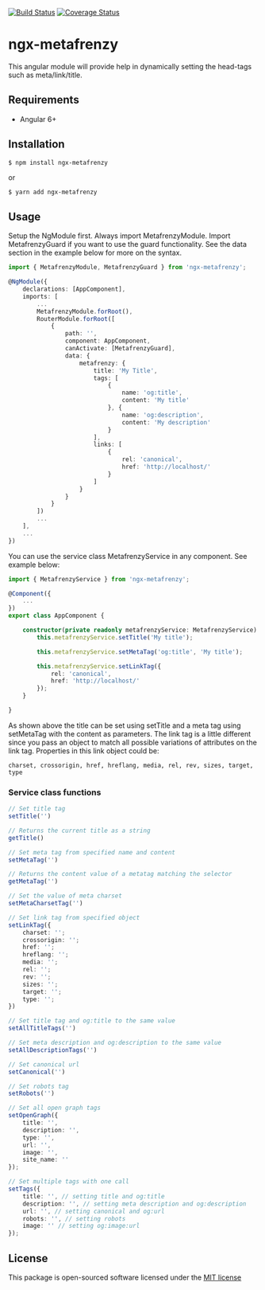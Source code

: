 [![Build Status](https://secure.travis-ci.org/jenbuzz/ngx-metafrenzy.png?branch=master)](http://travis-ci.org/jenbuzz/ngx-metafrenzy)
[![Coverage Status](https://coveralls.io/repos/github/jenbuzz/ngx-metafrenzy/badge.svg?branch=master)](https://coveralls.io/github/jenbuzz/ngx-metafrenzy?branch=master)

# ngx-metafrenzy

This angular module will provide help in dynamically setting the head-tags such as meta/link/title.

## Requirements

- Angular 6+

## Installation

```bash
$ npm install ngx-metafrenzy
```
or
```
$ yarn add ngx-metafrenzy
```

## Usage

Setup the NgModule first. Always import MetafrenzyModule. Import MetafrenzyGuard if you want to use the guard functionality. See the data section in the example below for more on the syntax.

```typescript
import { MetafrenzyModule, MetafrenzyGuard } from 'ngx-metafrenzy';

@NgModule({
    declarations: [AppComponent],
    imports: [
        ...
        MetafrenzyModule.forRoot(),
        RouterModule.forRoot([
            {
                path: '',
                component: AppComponent,
                canActivate: [MetafrenzyGuard],
                data: { 
                    metafrenzy: {
                        title: 'My Title',
                        tags: [
                            {
                                name: 'og:title',
                                content: 'My title'
                            }, {
                                name: 'og:description',
                                content: 'My description'
                            }
                        ],
                        links: [
                            {
                                rel: 'canonical',
                                href: 'http://localhost/'
                            }
                        ]
                    }
                }
            }
        ])
        ...
    ],
    ...
})
```

You can use the service class MetafrenzyService in any component. See example below:

```typescript
import { MetafrenzyService } from 'ngx-metafrenzy';

@Component({
    ...
})
export class AppComponent {

    constructor(private readonly metafrenzyService: MetafrenzyService) {
        this.metafrenzyService.setTitle('My title');

        this.metafrenzyService.setMetaTag('og:title', 'My title');

        this.metafrenzyService.setLinkTag({
            rel: 'canonical',
            href: 'http://localhost/'
        });
    }

}
```

As shown above the title can be set using setTitle and a meta tag using setMetaTag with the content as parameters. The link tag is a little different since you pass an object to match all possible variations of attributes on the link tag. Properties in this link object could be:

``charset, crossorigin, href, hreflang, media, rel, rev, sizes, target, type``

### Service class functions
```typescript
// Set title tag
setTitle('')

// Returns the current title as a string
getTitle()

// Set meta tag from specified name and content
setMetaTag('')

// Returns the content value of a metatag matching the selector
getMetaTag('')

// Set the value of meta charset
setMetaCharsetTag('')

// Set link tag from specified object
setLinkTag({
    charset: '';
    crossorigin: '';
    href: '';
    hreflang: '';
    media: '';
    rel: '';
    rev: '';
    sizes: '';
    target: '';
    type: '';
})

// Set title tag and og:title to the same value
setAllTitleTags('')

// Set meta description and og:description to the same value
setAllDescriptionTags('')

// Set canonical url
setCanonical('')

// Set robots tag
setRobots('')

// Set all open graph tags
setOpenGraph({
    title: '', 
    description: '',
    type: '',
    url: '',
    image: '',
    site_name: ''
});

// Set multiple tags with one call
setTags({
    title: '', // setting title and og:title
    description: '', // setting meta description and og:description
    url: '', // setting canonical and og:url
    robots: '', // setting robots
    image: '' // setting og:image:url
});
```

## License
This package is open-sourced software licensed under the [MIT license](http://opensource.org/licenses/MIT)
